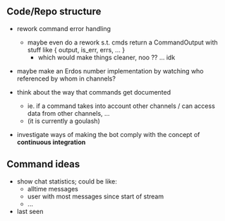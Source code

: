 ## Code/Repo structure

- rework command error handling
    - maybe even do a rework s.t. cmds return a CommandOutput with stuff like { output, is_err, errs, ... }
        - which would make things cleaner, noo ?? ... idk

- maybe make an Erdos number implementation by watching who referenced by whom in channels?

- think about the way that commands get documented
    - ie. if a command takes into account other channels / can access data from other channels, ... 
    - (it is currently a goulash)

- investigate ways of making the bot comply with the concept of **continuous integration**


## Command ideas

- show chat statistics; could be like:
    - alltime messages
    - user with most messages since start of stream
    - ...
- last seen
